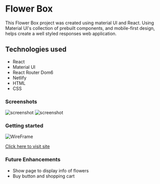 # Flower Box
This Flower Box project was created using material UI and React. Using Material UI's collection of prebuilt components, and mobile-first design, helps create a well styled responses web application.

## Technologies used
* React 
* Material UI 
* React Router Dom6
* Netlify
* HTML
* CSS



### Screenshots 
![screenshot](https://i.imgur.com/QNXp7x5.png)
![screenshot](https://i.imgur.com/qK0UQBD.png)


### Getting started
![WireFrame](https://i.imgur.com/ro0eKLO.png)

[Click here to visit site](https://master--lucent-gnome-a9bdf0.netlify.app/) 



### Future Enhancements
* Show page to display info of flowers
* Buy button and shopping cart 

